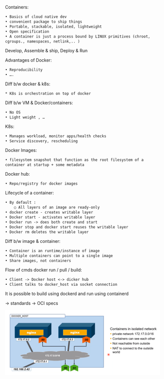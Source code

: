 Containers:

	• Basics of cloud native dev
	• convenient package to ship things
	• Portable, stackable, isolated, lightweight
	• Open specification
	• A container is just a process bound by LINUX primitives (chroot, cgroups., namespaces, netlink,.. )
Develop, Assemble & ship, Deploy & Run

Advantages of Docker:
    
    • Reproducibility 
    • ….

Diff b/w docker & k8s:

	* K8s is orchestration on top of docker
	

Diff b/w VM & Docker/containers:

	• No OS
	• Light weight , …


K8s:

	• Manages workload, monitor apps/health checks
	• Service discovery, rescheduling 

Docker Images:

	• filesystem snapshot that function as the root filesystem of a container at startup + some metadata

Docker hub:

	• Repo/registry for docker images
	

Lifecycle of a container:

	• By default :
		○ All layers of an image are ready-only
	• docker create - creates writable layer
	• Docker start - activates writable layer
	• Docker run -> does both create and start 
	• Docker stop and docker start reuses the writable layer
	• Docker rm deletes the writable layer


Diff b/w image & container:

	• Container is an runtime/instance of image
	• Multiple containers can point to a single image
	• Share images, not containers


Flow of cmds docker run / pull / build:

	• Client -> Docker host <-> dicker hub
    • Client talks to docker_host via socket connection



It is possible to build using dockerd and run using containerd

-> standards -> OCI specs


![This is an image](https://github.com/krishnajiraoh/MyLearningMaterials/blob/main/Docker/images/docker_networking.png)
